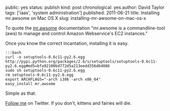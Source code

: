 public: yes
status: publish
kind: post
chronological: yes
author: David Taylor
tags: ['iaas', 'system administration']
published: 2011-06-21
title: Installing mr.awsome on Mac OS X
slug: installing-mr-awsome-on-mac-os-x

To quote the [mr.awsome](https://github.com/fschulze/mr.awsome) documentation "mr.awsome is a commandline-tool (aws) to manage and control Amazon Webservice's EC2 instances."

Once you know the correct incantation, installing it is easy.


    :::bash
    curl -o setuptools-0.6c11-py2.6.egg http://pypi.python.org/packages/2.6/s/setuptools/setuptools-0.6c11-py2.6.egg#md5=bfa92100bd772d5a213eedd356d64086
    sudo sh setuptools-0.6c11-py2.6.egg
    rm setuptools-0.6c11-py2.6.egg
    export ARCHFLAGS="-arch i386 -arch x86_64"
    easy_install mr.awsome


Simple as that.

[Follow me](http://twitter.com/davidltaylor) on Twitter. If you don't, kittens and fairies will die.
